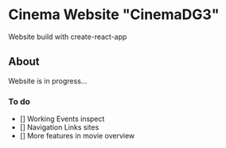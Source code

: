 # Cinema Website "CinemaDG3"

Website build with create-react-app

## About

Website is in progress...

### To do

- [] Working Events inspect
- [] Navigation Links sites
- [] More features in movie overview
